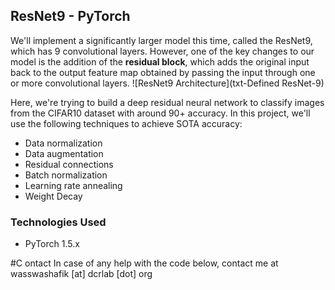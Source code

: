 ## ResNet9 - PyTorch

We'll implement a significantly larger model this time, called the ResNet9, which has 9 convolutional layers. However, one of the key changes to our model is the addition of the **residual block**, which adds the original input back to the output feature map obtained by passing the input through one or more convolutional layers.
![ResNet9 Architecture](txt-Defined ResNet-9)

Here, we're trying to build a deep residual neural network to classify images from the CIFAR10 dataset with around 90+ accuracy. In this project, we'll use the following techniques to achieve SOTA accuracy:

-   Data normalization
-   Data augmentation
-   Residual connections
-   Batch normalization
-   Learning rate annealing
-   Weight Decay

### Technologies Used
- PyTorch 1.5.x

#C ontact
In case of any help with the code below, contact me at wasswashafik [at] dcrlab [dot] org
